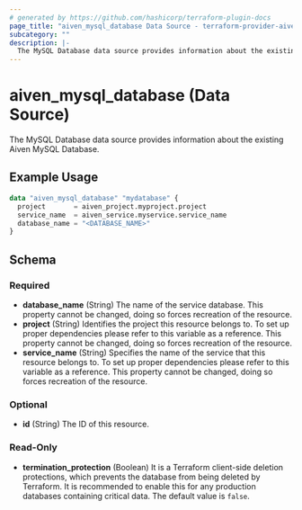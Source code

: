```yaml
---
# generated by https://github.com/hashicorp/terraform-plugin-docs
page_title: "aiven_mysql_database Data Source - terraform-provider-aiven"
subcategory: ""
description: |-
  The MySQL Database data source provides information about the existing Aiven MySQL Database.
---
```


# aiven_mysql_database (Data Source)

The MySQL Database data source provides information about the existing Aiven MySQL Database.

## Example Usage

```terraform
data "aiven_mysql_database" "mydatabase" {
  project       = aiven_project.myproject.project
  service_name  = aiven_service.myservice.service_name
  database_name = "<DATABASE_NAME>"
}
```

<!-- schema generated by tfplugindocs -->
## Schema

### Required

- **database_name** (String) The name of the service database. This property cannot be changed, doing so forces recreation of the resource.
- **project** (String) Identifies the project this resource belongs to. To set up proper dependencies please refer to this variable as a reference. This property cannot be changed, doing so forces recreation of the resource.
- **service_name** (String) Specifies the name of the service that this resource belongs to. To set up proper dependencies please refer to this variable as a reference. This property cannot be changed, doing so forces recreation of the resource.

### Optional

- **id** (String) The ID of this resource.

### Read-Only

- **termination_protection** (Boolean) It is a Terraform client-side deletion protections, which prevents the database from being deleted by Terraform. It is recommended to enable this for any production databases containing critical data. The default value is `false`.


